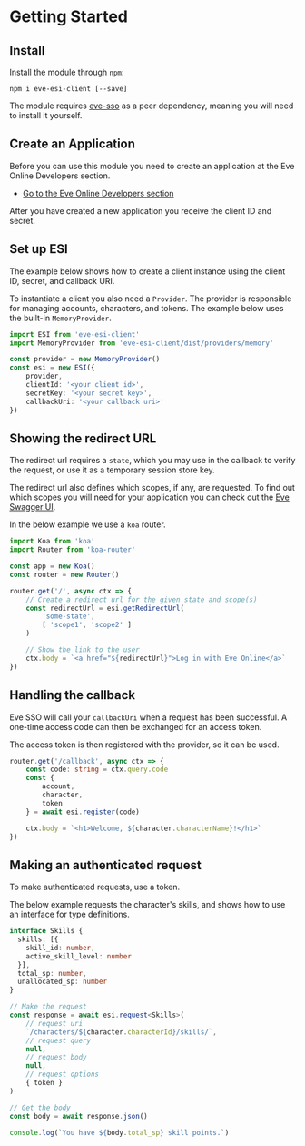 # Getting Started

## Install

Install the module through `npm`:

```
npm i eve-esi-client [--save]
```

The module requires [eve-sso](https://github.com/MichielvdVelde/eve-sso)
as a peer dependency, meaning you will need to install it yourself.

## Create an Application

Before you can use this module you need to create an application
at the Eve Online Developers section.

* [Go to the Eve Online Developers section](https://developers.eveonline.com/)

After you have created a new application you receive the client ID
and secret.

## Set up ESI

The example below shows how to create a client instance
using the client ID, secret, and callback URI.

To instantiate a client you also need a `Provider`. The
provider is responsible for managing accounts, characters,
and tokens. The example below uses the built-in `MemoryProvider`.

```typescript
import ESI from 'eve-esi-client'
import MemoryProvider from 'eve-esi-client/dist/providers/memory'

const provider = new MemoryProvider()
const esi = new ESI({
    provider,
    clientId: '<your client id>',
    secretKey: '<your secret key>',
    callbackUri: '<your callback uri>'
})
```

## Showing the redirect URL

The redirect url requires a `state`, which you may
use in the callback to verify the request, or use it
as a temporary session store key.

The redirect url also defines which scopes, if any,
are requested. To find out which scopes you will need
for your application you can check out the
[Eve Swagger UI](https://esi.evetech.net/ui).

In the below example we use a `koa` router.

```typescript
import Koa from 'koa'
import Router from 'koa-router'

const app = new Koa()
const router = new Router()

router.get('/', async ctx => {
    // Create a redirect url for the given state and scope(s)
    const redirectUrl = esi.getRedirectUrl(
        'some-state',
        [ 'scope1', 'scope2' ]
    )

    // Show the link to the user
    ctx.body = `<a href="${redirectUrl}">Log in with Eve Online</a>`
})
```

## Handling the callback

Eve SSO will call your `callbackUri` when a request has
been successful. A one-time access code can then be
exchanged for an access token.

The access token is then registered with the provider,
so it can be used.

```typescript
router.get('/callback', async ctx => {
    const code: string = ctx.query.code
    const {
        account,
        character,
        token
    } = await esi.register(code)

    ctx.body = `<h1>Welcome, ${character.characterName}!</h1>`
})
```

## Making an authenticated request

To make authenticated requests, use a token.

The below example requests the character's skills,
and shows how to use an interface for type definitions.

```typescript
interface Skills {
  skills: [{
    skill_id: number,
    active_skill_level: number
  }],
  total_sp: number,
  unallocated_sp: number
}

// Make the request
const response = await esi.request<Skills>(
    // request uri
    `/characters/${character.characterId}/skills/`,
    // request query
    null,
    // request body
    null,
    // request options
    { token }
)

// Get the body
const body = await response.json()

console.log(`You have ${body.total_sp} skill points.`)
```